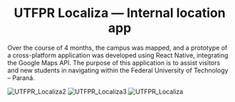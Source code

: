 <h1 align="center">UTFPR Localiza — Internal location app</h1> 

Over the course of 4 months, the campus was mapped, and a prototype of
a cross-platform application was developed using React Native,
integrating the Google Maps API. The purpose of this application is to
assist visitors and new students in navigating within the Federal University of Technology – Paraná.

![UTFPR_Localiza2](https://github.com/user-attachments/assets/9ba8b8b4-04b8-430b-9d32-dfd462542729)
![UTFPR_Localiza3](https://github.com/user-attachments/assets/36bb5247-aacb-4d3b-9052-dfdfe4cc1fe2)
![UTFPR_Localiza](https://github.com/user-attachments/assets/35c34f3a-99a4-4ed7-afb3-f5f1b5fef089)
